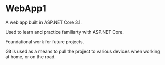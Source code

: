 # WebApp1

A web app built in ASP.NET Core 3.1.

Used to learn and practice familiarty with ASP.NET Core.

Foundational work for future projects. 

Git is used as a means to pull the project to various devices when working at home, or on the road.

